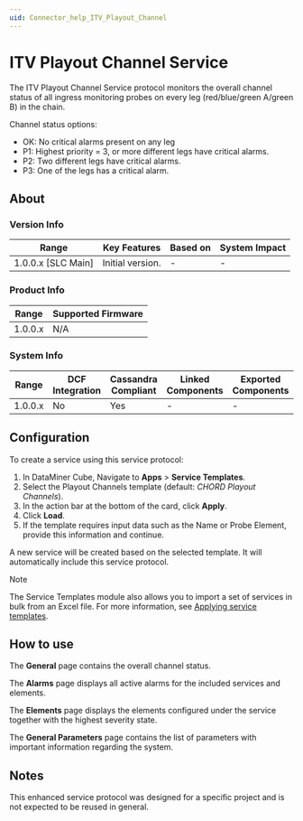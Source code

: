 ```yaml
---
uid: Connector_help_ITV_Playout_Channel
---
```


# ITV Playout Channel Service

The ITV Playout Channel Service protocol monitors the overall channel status of all ingress monitoring probes on every leg (red/blue/green A/green B) in the chain.

Channel status options:

- OK: No critical alarms present on any leg
- P1: Highest priority = 3, or more different legs have critical alarms.
- P2: Two different legs have critical alarms.
- P3: One of the legs has a critical alarm.

## About

### Version Info

| Range                | Key Features     | Based on     | System Impact     |
|----------------------|------------------|--------------|-------------------|
| 1.0.0.x [SLC Main]   | Initial version. | -            | -                 |

### Product Info

| Range     | Supported Firmware     |
|-----------|------------------------|
| 1.0.0.x   | N/A                    |

### System Info

| Range   | DCF Integration | Cassandra Compliant | Linked Components | Exported Components |
|---------|-----------------|---------------------|-------------------|---------------------|
| 1.0.0.x | No              | Yes                 | -                 | -                   |

## Configuration

To create a service using this service protocol:

1. In DataMiner Cube, Navigate to **Apps** > **Service Templates**.
1. Select the Playout Channels template (default: *CHORD Playout Channels*).
1. In the action bar at the bottom of the card, click **Apply**.
1. Click **Load**.
1. If the template requires input data such as the Name or Probe Element, provide this information and continue.

A new service will be created based on the selected template. It will automatically include this service protocol.

> [!NOTE]
> The Service Templates module also allows you to import a set of services in bulk from an Excel file. For more information, see [Applying service templates](https://aka.dataminer.services/applying-service-templates).

## How to use

The **General** page contains the overall channel status.

The **Alarms** page displays all active alarms for the included services and elements.

The **Elements** page displays the elements configured under the service together with the highest severity state.

The **General Parameters** page contains the list of parameters with important information regarding the system.

## Notes

This enhanced service protocol was designed for a specific project and is not expected to be reused in general.
